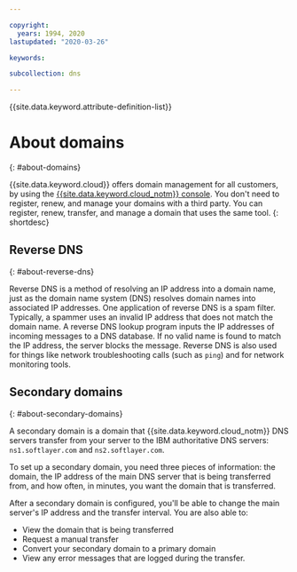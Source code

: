 ```yaml
---

copyright:
  years: 1994, 2020
lastupdated: "2020-03-26"

keywords: 

subcollection: dns

---
```



{{site.data.keyword.attribute-definition-list}}

# About domains
{: #about-domains}

{{site.data.keyword.cloud}} offers domain management for all customers, by using the [{{site.data.keyword.cloud_notm}} console](/login). You don't need to register, renew, and manage your domains with a third party. You can register, renew, transfer, and manage a domain that uses the same tool.
{: shortdesc}

## Reverse DNS
{: #about-reverse-dns}

Reverse DNS is a method of resolving an IP address into a domain name, just as the domain name system (DNS) resolves domain names into associated IP addresses. One application of reverse DNS is a spam filter. Typically, a spammer uses an invalid IP address that does not match the domain name. A reverse DNS lookup program inputs the IP addresses of incoming messages to a DNS database. If no valid name is found to match the IP address, the server blocks the message. Reverse DNS is also used for things like network troubleshooting calls (such as `ping`) and for network monitoring tools.

## Secondary domains
{: #about-secondary-domains}

A secondary domain is a domain that {{site.data.keyword.cloud_notm}} DNS servers transfer from your server to the IBM authoritative DNS servers: `ns1.softlayer.com` and `ns2.softlayer.com`.  

To set up a secondary domain, you need three pieces of information: the domain, the IP address of the main DNS server that is being transferred from, and how often, in minutes, you want the domain that is transferred.

After a secondary domain is configured, you'll be able to change the main server's IP address and the transfer interval. You are also able to:

* View the domain that is being transferred
* Request a manual transfer
* Convert your secondary domain to a primary domain
* View any error messages that are logged during the transfer.
